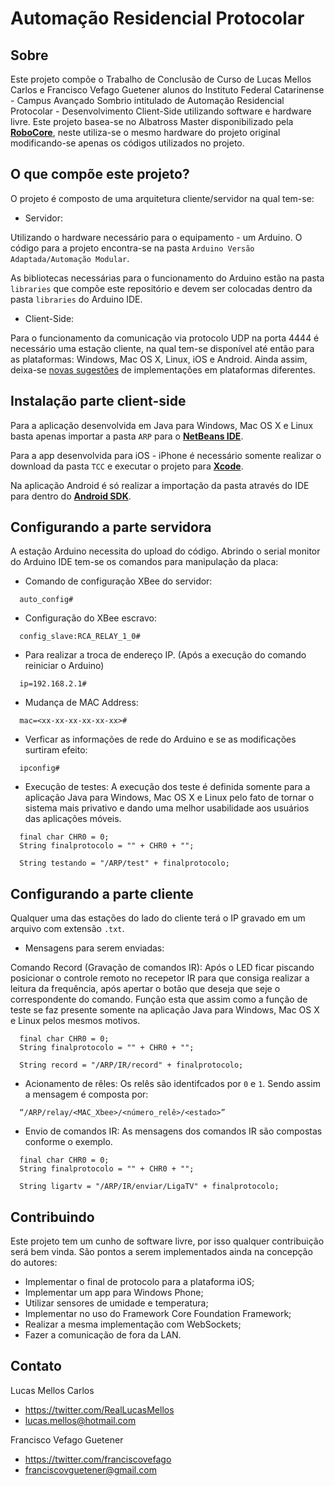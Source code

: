 # Automação Residencial Protocolar

Sobre
--------------
Este projeto compõe o Trabalho de Conclusão de Curso de Lucas Mellos Carlos e Francisco Vefago Guetener alunos do Instituto Federal Catarinense - Campus Avançado Sombrio intitulado de Automação Residencial Protocolar - Desenvolvimento Client-Side utilizando software e hardware livre. Este projeto basea-se no Albatross Master disponibilizado pela **[RoboCore](http://robocore.net)**, neste utiliza-se o mesmo hardware do projeto original modificando-se apenas os códigos utilizados no projeto.

O que compõe este projeto?
--------------------------------
O projeto é composto de uma arquitetura cliente/servidor na qual tem-se:
- Servidor:

Utilizando o hardware necessário para o equipamento - um Arduino. O código para a projeto encontra-se na pasta `Arduino Versão Adaptada/Automação Modular`.

As bibliotecas necessárias para o funcionamento do Arduino estão na pasta `libraries` que compõe este repositório e devem ser colocadas dentro da pasta `libraries` do Arduino IDE.

- Client-Side:

Para o funcionamento da comunicação via protocolo UDP na porta 4444 é necessário uma estação cliente, na qual tem-se disponível até então para as plataformas: Windows, Mac OS X, Linux, iOS e Android. Ainda assim, deixa-se [novas sugestões](#contribuindo) de implementações em plataformas diferentes.

Instalação parte client-side
-------------------------------

Para a aplicação desenvolvida em Java para Windows, Mac OS X e Linux basta apenas importar a pasta `ARP` para o **[NetBeans IDE](https://netbeans.org/)**.

Para a app desenvolvida para iOS - iPhone é necessário somente realizar o download da pasta `TCC` e executar o projeto para **[Xcode](https://developer.apple.com/xcode/downloads/)**.

Na aplicação Android é só realizar a importação da pasta através do IDE  para dentro do **[Android SDK](http://developer.android.com/sdk/index.html)**.

Configurando a parte servidora
------------------------------------

A estação Arduino necessita do upload do código. Abrindo o serial monitor do Arduino IDE tem-se os comandos para manipulação da placa:

- Comando de configuração XBee do servidor:

```
  auto_config#

```

- Configuração do XBee escravo:

```
  config_slave:RCA_RELAY_1_0#
```
  
-  Para realizar a troca de endereço IP. (Após a execução do comando reiniciar o Arduino)
```
  ip=192.168.2.1#
```
  
- Mudança de MAC Address:
```
  mac=<xx-xx-xx-xx-xx-xx>#
```

- Verficar as informações de rede do Arduino e se as modificações surtiram efeito:
```
  ipconfig#
```

- Execução de testes:
A execução dos teste é definida somente para a aplicação Java para Windows, Mac OS X e Linux pelo fato de tornar o sistema mais privativo e dando uma melhor usabilidade aos usuários das aplicações móveis.
```
  final char CHR0 = 0;
  String finalprotocolo = "" + CHR0 + "";
  
  String testando = "/ARP/test" + finalprotocolo;
```

Configurando a parte cliente
-------------------------------------

Qualquer uma das estações do lado do cliente terá o IP gravado em um arquivo com extensão `.txt`.

- Mensagens para serem enviadas:

Comando Record (Gravação de comandos IR):
Após o LED ficar piscando posicionar o controle remoto no recepetor IR para que consiga realizar a leitura da frequência, após apertar o botão que deseja que seje o correspondente do comando. Função esta que assim como a função de teste se faz presente somente na aplicação Java para Windows, Mac OS X e Linux pelos mesmos motivos.
```
  final char CHR0 = 0;
  String finalprotocolo = "" + CHR0 + "";
  
  String record = "/ARP/IR/record" + finalprotocolo;
```

- Acionamento de rêles:
Os relês são identifcados por `0` e `1`. Sendo assim a mensagem é composta por:
```
  “/ARP/relay/<MAC_Xbee>/<número_relê>/<estado>”
```
- Envio de comandos IR:
As mensagens dos comandos IR  são compostas conforme o exemplo.
```
  final char CHR0 = 0;
  String finalprotocolo = "" + CHR0 + "";
  
  String ligartv = "/ARP/IR/enviar/LigaTV" + finalprotocolo;
```

Contribuindo
------------
Este projeto tem um cunho de software livre, por isso qualquer contribuição será bem vinda.
São pontos a serem implementados ainda na concepção do autores:
- Implementar o final de protocolo para a plataforma iOS;
- Implementar um app para Windows Phone;
- Utilizar sensores de umidade e temperatura;
- Implementar no uso do Framework Core Foundation Framework;
- Realizar a mesma implementação com WebSockets;
- Fazer a comunicação de fora da LAN.

Contato
-------------
Lucas Mellos Carlos
- https://twitter.com/RealLucasMellos
- lucas.mellos@hotmail.com

Francisco Vefago Guetener
- https://twitter.com/franciscovefago
- franciscovguetener@gmail.com
